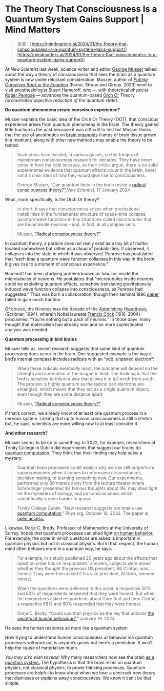<!--yml
category: 未分类
date: 2024-05-27 15:17:29
-->

# The Theory That Consciousness Is a Quantum System Gains Support | Mind Matters

> 来源：[https://mindmatters.ai/2024/01/the-theory-that-consciousness-is-a-quantum-system-gains-support/](https://mindmatters.ai/2024/01/the-theory-that-consciousness-is-a-quantum-system-gains-support/)

At *New Scientist* last week, science writer and editor [George Musser](https://www.scientificamerican.com/author/george-musser/) talked about the way a theory of consciousness that sees the brain as a quantum system is now under reluctant consideration. Musser, author of *[Putting Ourselves Back in the Equation](https://www.amazon.com/Putting-Ourselves-Back-Equation-Consciousness/dp/0374238766)* (Farrar, Straus and Giroux, 2023) went to visit anesthesiologist [Stuart Hameroff,](https://www.quantumconsciousness.org/content/overview-sh) who — with theoretical physicist [Roger Penrose](https://www.britannica.com/biography/Roger-Penrose) — advances the quantum-based [Orch Or](https://www.sciencedirect.com/science/article/pii/S1571064513001188) Theory *(orchestrated objective reduction of the quantum state).*

**Do quantum phenomena create conscious experience?**

Musser explains the basic idea of the Orch Or Theory (OOT), that conscious experience arises from quantum phenomena in the brain. The theory gained little traction in the past because it was difficult to test but Musser thinks that the use of anesthetics on [brain organoids](https://pubmed.ncbi.nlm.nih.gov/30992274/) (lumps of brain tissue grown in a medium), along with other new methods may enable the theory to be tested:

> Such ideas have existed, in various guises, on the fringes of mainstream consciousness research for decades. They have never come in from the cold because, as their critics argue, there is no solid experimental evidence that quantum effects occur in the brain, never mind a clear idea of how they would give rise to consciousness.
> 
> George Musser, “Can quantum hints in the brain revive a [radical consciousness theory?”,](https://www.newscientist.com/article/mg26134740-800-can-quantum-hints-in-the-brain-revive-a-radical-consciousness-theory/)*New Scientist,* 17 January 2024

What, more specifically, is the Orch Or theory?

> In short, it says that consciousness arises when gravitational instabilities in the fundamental structure of space-time collapse quantum wave functions in tiny structures called microtubules that are found inside neurons – and, in fact, in all complex cells.
> 
> Musser, [”Radical consciousness theory?”](https://www.newscientist.com/article/mg26134740-800-can-quantum-hints-in-the-brain-revive-a-radical-consciousness-theory/)

In quantum theory, a particle does not really exist as a tiny bit of matter located somewhere but rather as a cloud of probabilities. If observed, it collapses into the state in which it was observed. Penrose has postulated that “each time a quantum wave function collapses in this way in the brain, it gives rise to a moment of conscious experience.”

Hameroff has been studying proteins known as tubulins inside the microtubules of neurons. He postulates that “microtubules inside neurons could be exploiting quantum effects, somehow translating gravitationally induced wave function collapse into consciousness, as Penrose had suggested.” Thus was born a collaboration, though their seminal 1996 [paper](https://www.sciencedirect.com/science/article/abs/pii/0378475496804769) failed to gain much traction.

Of course, the Nineties was the decade of the *[Astonishing Hypothesis,](https://www.amazon.com/Astonishing-Hypothesis-Scientific-Search-Soul/dp/0684801582)* (Scribner, 1994), wherein Nobel laureate [Francis Crick](https://www.britannica.com/biography/Francis-Crick) (1916–2004) proclaimed, “You’re nothing but a pack of neurons.” In those days, many thought that materialism had already won and no more sophisticated analysis was needed.

**Quantum processing in bird brains**

Musser tells us, recent research suggests that some kind of quantum processing does occur in the brain. One suggested example is the way a bird’s internal compass includes radicals with an “odd, unpaired electron”:

> When these radicals eventually react, the outcome will depend on the strength and orientation of the magnetic field. The thinking is that the bird is sensitive to this in a way that allows it to tell north from south. The process is highly quantum as the radical pair electrons are entangled, which means that they act as a single quantum object, even though they are some distance apart.
> 
> Musser, [”Radical consciousness theory?”](https://www.newscientist.com/article/mg26134740-800-can-quantum-hints-in-the-brain-revive-a-radical-consciousness-theory/)

If that’s correct, we already know of at least one quantum process in a nervous system. Linking that up to human consciousness is still a stretch but, he says, scientists are more willing now to at least consider it.

**And other research?**

Musser seems to be on to something. In 2022, for example, researchers at Trinity College in Dublin did experiments that suggest our brains do [quantum computation.](https://phys.org/news/2022-10-brains-quantum.html) They think that their finding may help solve a mystery:

> Quantum brain processes could explain why we can still outperform supercomputers when it comes to unforeseen circumstances, decision making, or learning something new. Our experiments, performed only 50 meters away from the lecture theater where Schrödinger presented his famous thoughts about life, may shed light on the mysteries of biology, and on consciousness which scientifically is even harder to grasp.
> 
> Trinity College Dublin, “New research suggests our brains use [quantum computation,](https://phys.org/news/2022-10-brains-quantum.html)” *Phys.org,* October 19, 2022\. The paper is [open access.](https://iopscience.iop.org/article/10.1088/2399-6528/ac94be)

Likewise, Dorje C. Brody, Professor of Mathematics at the University of Surrey, hopes that quantum processes can shed light [on human behavior.](https://theconversation.com/could-quantum-physics-be-the-key-that-unlocks-the-secrets-of-human-behaviour-218065) For example, the order in which questions are asked is important in quantum physics but not in classical physics. But in that respect, the human mind often behaves more in a quantum way, he says:

> For example, in a study published 20 years ago about the effects that question order has on respondents’ answers, subjects were asked whether they thought the previous US president, Bill Clinton, was honest. They were then asked if his vice president, Al Gore, seemed honest.
> 
> When the questions were delivered in this order, a respective 50% and 60% of respondents answered that they were honest. But when the researchers asked respondents about Gore first and then Clinton, a respective 68% and 60% responded that they were honest.
> 
> Dorje C. Brody, “Could quantum physics be the key that unlocks [the secrets of human behaviour?](https://theconversation.com/could-quantum-physics-be-the-key-that-unlocks-the-secrets-of-human-behaviour-218065),” January 19, 2024

He sees the human response as more like a quantum system.

How trying to understand human consciousness or behavior via quantum processes will work out is anyone’s guess but here’s a prediction: It won’t help the cause of materialism much.

*You may also wish to read:* Why many researchers now see the brain [as a quantum system.](https://mindmatters.ai/2022/12/why-many-researchers-now-see-the-brain-as-a-quantum-system/) The hypothesis is that the brain relies on quantum physics, not classical physics, to power thinking processes. Quantum processes are helpful to know about when we hear a gimcrack new theory that dismisses or explains away consciousness. We know it can’t be that simple.